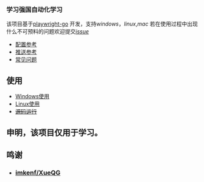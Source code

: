 ### 学习强国自动化学习


该项目基于[playwright-go](https://github.com/mxschmitt/playwright-go) 开发，支持*windows*，*linux*,*mac*
若在使用过程中出现什么不可预料的问题欢迎提交[*issue*](https://github.com/johlanse/study_xxqg/issues)

+ [配置参考](./docs/config.md)
+ [推送参考](./docs/push.md)
+ [常见问题](./docs/problem.md)

## 使用

+ [Windows使用](./docs/windows/index.md)
+ [Linux使用](./docs/linux/index.md)
+ [~~源码运行~~](./docs/custom/index.md)


##  申明，该项目仅用于学习。

## 鸣谢

+ ### [imkenf/XueQG](https://github.com/imkenf/XueQG)
